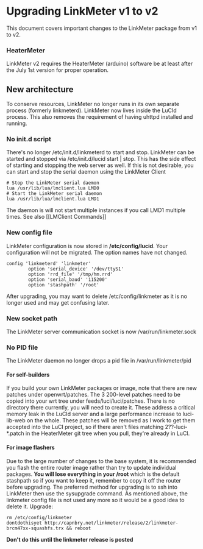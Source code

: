 # Upgrading LinkMeter v1 to v2
This document covers important changes to the LinkMeter package from v1 to v2.

### HeaterMeter
LinkMeter v2 requires the HeaterMeter (arduino) software be at least after the July 1st version for proper operation.

## New architecture
To conserve resources, LinkMeter no longer runs in its own separate process (formerly linkmeterd).  LinkMeter now lives inside the LuCId process.  This also removes the requirement of having uhttpd installed and running.  

### No init.d script
There's no longer /etc/init.d/linkmeterd to start and stop.  LinkMeter can be started and stopped via /etc/init.d/lucid start | stop.  This has the side effect of starting and stopping the web server as well.  If this is not desirable, you can start and stop the serial daemon using the LinkMeter Client

    # Stop the LinkMeter serial daemon
    lua /usr/lib/lua/lmclient.lua LMD0
    # Start the LinkMeter serial daemon 
    lua /usr/lib/lua/lmclient.lua LMD1

The daemon is will not start multiple instances if you call LMD1 multiple times.  See also [[LMClient Commands]]

### New config file
LinkMeter configuration is now stored in **/etc/config/lucid**. Your configuration will not be migrated. The option names have not changed. 

    config 'linkmeterd' 'linkmeter'
            option 'serial_device' '/dev/ttyS1'
            option 'rrd_file' '/tmp/hm.rrd'
            option 'serial_baud' '115200'
            option 'stashpath' '/root'

After upgrading, you may want to delete /etc/config/linkmeter as it is no longer used and may get confusing later.

### New socket path
The LinkMeter server communication socket is now /var/run/linkmeter.sock

### No PID file
The LinkMeter daemon no longer drops a pid file in /var/run/linkmeter/pid

#### For self-builders
If you build your own LinkMeter packages or image, note that there are new patches under openwrt/patches. The 3 200-level patches need to be copied into your wrt tree under feeds/luci/luci/patches. There is no directory there currently, you will need to create it. These address a critical memory leak in the LuCId server and a large performance increase to luci-lib-web on the whole. These patches will be removed as I work to get them accepted into the LuCI project, so if there aren't files matching 2??-luci-*.patch in the HeaterMeter git tree when you pull, they're already in LuCI.

#### For image flashers
Due to the large number of changes to the base system, it is recommended you flash the entire router image rather than try to update individual packages. **You will lose everything in your /root** which is the default stashpath so if you want to keep it, remember to copy it off the router before upgrading.  The preferred method for upgrading is to ssh into LinkMeter then use the sysupgrade command. As mentioned above, the linkmeter config file is not used any more so it would be a good idea to delete it. Upgrade:

    rm /etc/config/linkmeter
    dontdothisyet http://capnbry.net/linkmeter/release/2/linkmeter-brcm47xx-squashfs.trx && reboot

**Don't do this until the linkmeter release is posted**